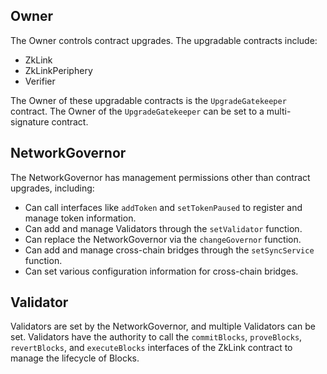 ## Owner

The Owner controls contract upgrades. The upgradable contracts include:

- ZkLink
- ZkLinkPeriphery
- Verifier

The Owner of these upgradable contracts is the `UpgradeGatekeeper` contract. The Owner of the `UpgradeGatekeeper` can be set to a multi-signature contract.

## NetworkGovernor

The NetworkGovernor has management permissions other than contract upgrades, including:

- Can call interfaces like `addToken` and `setTokenPaused` to register and manage token information.
- Can add and manage Validators through the `setValidator` function.
- Can replace the NetworkGovernor via the `changeGovernor` function.
- Can add and manage cross-chain bridges through the `setSyncService` function.
- Can set various configuration information for cross-chain bridges.

## Validator

Validators are set by the NetworkGovernor, and multiple Validators can be set. Validators have the authority to call the `commitBlocks`, `proveBlocks`, `revertBlocks`, and `executeBlocks` interfaces of the ZkLink contract to manage the lifecycle of Blocks.